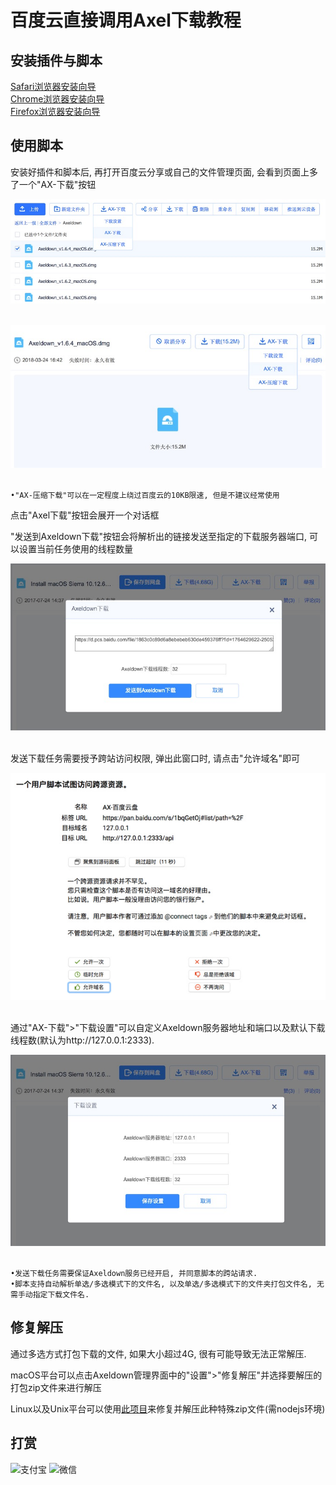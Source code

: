 # 百度云直接调用Axel下载教程  

## 安装插件与脚本  

[Safari浏览器安装向导](./browser/safari.md)  
[Chrome浏览器安装向导](./browser/chrome.md)  
[Firefox浏览器安装向导](./browser/firefox.md)   

## 使用脚本  

安装好插件和脚本后, 再打开百度云分享或自己的文件管理页面, 会看到页面上多了一个"AX-下载"按钮  

![axmain](https://github.com/lihaoyun6/ax-baiduyunpan/blob/master/screenshot/axdmain.jpg)  

![axmain](https://github.com/lihaoyun6/ax-baiduyunpan/blob/master/screenshot/axdmain2.jpg)  

````
•"AX-压缩下载"可以在一定程度上绕过百度云的10KB限速, 但是不建议经常使用
````

点击"Axel下载"按钮会展开一个对话框  

"发送到Axeldown下载"按钮会将解析出的链接发送至指定的下载服务器端口, 可以设置当前任务使用的线程数量  

![axdown](https://github.com/lihaoyun6/ax-baiduyunpan/blob/master/screenshot/axdurl.jpg)  

发送下载任务需要授予跨站访问权限, 弹出此窗口时, 请点击"允许域名"即可  

![xss](https://github.com/lihaoyun6/ax-baiduyunpan/blob/master/screenshot/xss.jpg)  

通过"AX-下载">"下载设置"可以自定义Axeldown服务器地址和端口以及默认下载线程数(默认为http://127.0.0.1:2333).  

![axconf](https://github.com/lihaoyun6/ax-baiduyunpan/blob/master/screenshot/axdconf.jpg)  

````
•发送下载任务需要保证Axeldown服务已经开启, 并同意脚本的跨站请求.    
•脚本支持自动解析单选/多选模式下的文件名, 以及单选/多选模式下的文件夹打包文件名, 无需手动指定下载文件名.  
````

## 修复解压  

通过多选方式打包下载的文件, 如果大小超过4G, 很有可能导致无法正常解压.  

macOS平台可以点击Axeldown管理界面中的"设置">"修复解压"并选择要解压的打包zip文件来进行解压 

Linux以及Unix平台可以使用[此项目](https://github.com/ccloli/baidupan-zip-extract)来修复并解压此种特殊zip文件(需nodejs环境)  

## 打赏
<div>
<img src="../donate/alipay.png" width = "200" alt="支付宝" align=center />
<img src="../donate/wechatpay.png" width = "200" alt="微信" align=center />
</div>
